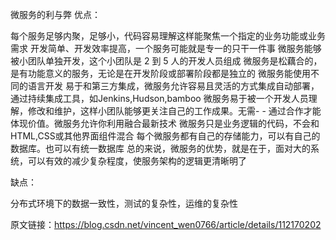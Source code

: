 微服务的利与弊
优点：

每个服务足够内聚，足够小，代码容易理解这样能聚焦一个指定的业务功能或业务需求
开发简单、开发效率提高，一个服务可能就是专一的只干一件事
微服务能够被小团队单独开发，这个小团队是 2 到 5 人的开发人员组成
微服务是松藕合的，是有功能意义的服务，无论是在开发阶段或部署阶段都是独立的
微服务能使用不同的语言开发
易于和第三方集成，微服务允许容易且灵活的方式集成自动部署，通过持续集成工具，如Jenkins,Hudson,bamboo
微服务易于被一个开发人员理解，修改和维护，这样小团队能够更关注自己的工作成果。无需- - 通过合作才能体现价值。微服务允许你利用融合最新技术
微服务只是业务逻辑的代码，不会和 HTML,CSS或其他界面组件混合
每个微服务都有自己的存储能力，可以有自己的数据库。也可以有统一数据库
总的来说，微服务的优势，就是在于，面对大的系统，可以有效的减少复杂程度，使服务架构的逻辑更清晰明了

缺点：

分布式环境下的数据一致性，测试的复杂性，运维的复杂性

原文链接：https://blog.csdn.net/vincent_wen0766/article/details/112170202